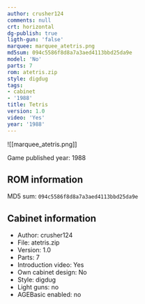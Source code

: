 ```yaml
---
author: crusher124
comments: null
crt: horizontal
dg-publish: true
ligth-gun: 'false'
marquee: marquee_atetris.png
md5sum: 094c5586f8d8a7a3aed4113bbd25da9e
model: 'No'
parts: 7
rom: atetris.zip
style: digdug
tags:
- cabinet
- '1988'
title: Tetris
version: 1.0
video: 'Yes'
year: '1988'
---
```


![[marquee_atetris.png]]

Game published year: 1988

## ROM information

MD5 sum: `094c5586f8d8a7a3aed4113bbd25da9e` 

## Cabinet information

- Author: crusher124
- File: atetris.zip
- Version: 1.0
- Parts: 7
- Introduction video: Yes
- Own cabinet design: No
- Style: digdug
- Light guns: no
- AGEBasic enabled: no

